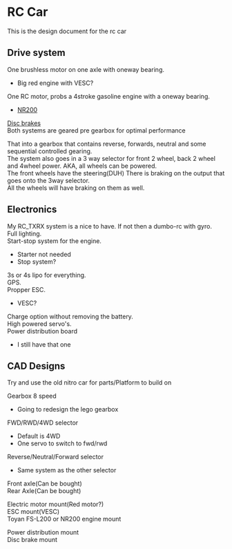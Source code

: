 # RC Car
This is the design document for the rc car
## Drive system
One brushless motor on one axle with oneway bearing.  
- Big red engine with VESC?


One RC motor, probs a 4stroke gasoline engine with a oneway bearing.  
- [NR200](https://www.folkstyler.com/product/nr200-8-6cc-inline-2-cylinder-4-stroke-water-cooled-engine-with-original-starter-kit/)  

[Disc brakes](https://nl.aliexpress.com/i/32971055429.html?gatewayAdapt=glo2nld)  
Both systems are geared pre gearbox for optimal performance

That into a gearbox that contains reverse, forwards, neutral and some sequential controlled gearing.  
The system also goes in a 3 way selector for front 2 wheel, back 2 wheel and 4wheel power. AKA, all wheels can be powered.  
The front wheels have the steering(DUH) There is braking on the output that goes onto the 3way selector.  
All the wheels will have braking on them as well.  
## Electronics
My RC_TXRX system is a nice to have. If not then a dumbo-rc with gyro.  
Full lighting.  
Start-stop system for the engine.  
- Starter not needed  
- Stop system?

3s or 4s lipo for everything.  
GPS.  
Propper ESC.
- VESC?

Charge option without removing the battery.  
High powered servo's.  
Power distribution board
- I still have that one

## CAD Designs
Try and use the old nitro car for parts/Platform to build on  

Gearbox 8 speed
- Going to redesign the lego gearbox

FWD/RWD/4WD selector  
- Default is 4WD
- One servo to switch to fwd/rwd

Reverse/Neutral/Forward selector
- Same system as the other selector

Front axle(Can be bought)  
Rear Axle(Can be bought)  

Electric motor mount(Red motor?)  
ESC mount(VESC)  
Toyan FS-L200 or NR200 engine mount  


Power distribution mount  
Disc brake mount